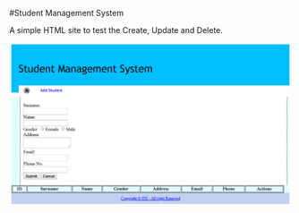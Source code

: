 #Student Management System

A simple HTML site to test the Create, Update and Delete.

![GitHub Logo](/README%20Image/Student%20Management%20System.png)